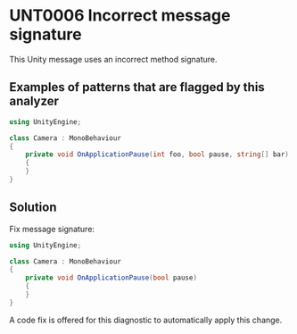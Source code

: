 # UNT0006 Incorrect message signature

This Unity message uses an incorrect method signature.

## Examples of patterns that are flagged by this analyzer

```csharp
using UnityEngine;

class Camera : MonoBehaviour
{
    private void OnApplicationPause(int foo, bool pause, string[] bar)
    {
    }
}
```

## Solution

Fix message signature:

```csharp
using UnityEngine;

class Camera : MonoBehaviour
{
    private void OnApplicationPause(bool pause)
    {
    }
}
```

A code fix is offered for this diagnostic to automatically apply this change.
